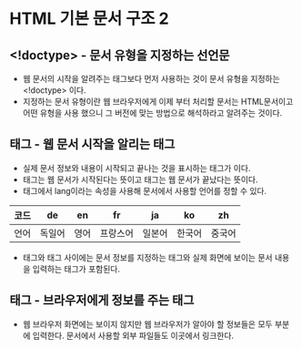 # HTML 기본 문서 구조 2

## <!doctype> - 문서 유형을 지정하는 선언문

- 웹 문서의 시작을 알려주는 <html> 태그보다 먼저 사용하는 것이 문서 유형을 지정하는 <!doctype> 이다.
- 지정하는 문서 유형이란 웹 브라우저에게 이제 부터 처리할 문서는 HTML문서이고 어떤 유형을 사용 했으니 그 버전에 맞는 방법으로 해석하라고 알려주는 것이다.

## <html> 태그 - 웹 문서 시작을 알리는 태그

- 실제 문서 정보와 내용이 시작되고 끝나는 것을 표시하는 태그가 <html>이다.
- <html> 태그는 웹 문서가 시작된다는 뜻이고 </html> 태그는 웹 문서가 끝났다는 뜻이다.
- <html> 태그에서 lang이라는 속성을 사용해 문서에서 사용할 언어를 정할 수 있다.

| 코드 | de     | en   | fr       | ja     | ko     | zh     |
| ---- | ------ | ---- | -------- | ------ | ------ | ------ |
| 언어 | 독일어 | 영어 | 프랑스어 | 일본어 | 한국어 | 중국어 |

- <html> 태그와 </html> 태그 사이에는 문서 정보를 지정하는 <head> 태그와 실제 화면에 보이는 문서 내용을 입력하는 <body> 태그가 포함된다.

## <head> 태그 - 브라우저에게 정보를 주는 태그

- 웹 브라우저 화면에는 보이지 않지만 웹 브라우저가 알아야 할 정보들은 모두 <head> 부분에 입력한다. 문서에서 사용할 외부 파일들도 이곳에서 링크한다.

### <title> 태그 -문서 제목

- <title> 태그에서 지정하는 내용은 거의 모든 웹 브라우저의 제목 표시줄에 표시된다.

```html
 기본형   <title> 문서 제목 </title>
```

## <meta> 태그 -문자 세트를 비롯한 문서 정보

- 메타 데이터: ‘데이터에 대한 데이터’ , 메타 태그도 비슷하다.

### 문자 세트 지정하기

- <meta> 태그의 가장 중요한 역할은 화면에 글자를 표시할 때 어떤 인코딩 방법을 사용할지 지정하는 것 이다.
- 웹 서버는 영어를 기본으로 하기 때문에 영어 이외의 문자를 화면에 표시하기 위해 미리 약속된 문자 세트를 사용 해야 하는데 이때 HTML5에서는 <meta> 태그를 사용해 ‘utf-8’이라는 문자 세트를 사용한다고 웹 브라우저에게 알려준다.

```html
<meta charset="UTF-8">
```

### 모바일 기기 고려하기

- 웹 문서를 작성할 때도 <meta> 태그를 써서 스마트폰 등의 기기에서 웹 문서를 제대로 표시할 수 있도록 해야한다.

```html
<meta name="viewport" content="width=device-width, initial-scale=1.0">
```

### 인터넷 익스플로러 브라우저 고려하기

- 인터넷 익스플로러는 최신 웹 기술이 사용된 웹 문서를 제대로 해석하지 못하기 때문에 <meta> 태그를 사용해서 현재 웹 문서를 최신 표준 모드로 해석하라고 알려준다.

```html
<meta http-equiv="X-UA-Compatible" content="ie=edge">
```

### 검색 엔진 고려하기

- <meta> 태그를 사용해서 웹 사이트의 키워드나 간단한 설명, 제작자 등의 정보를 지정할 수 있다.

```html
<meta name="keywords" content="html5, 웹표준">      ----해당 문서의 키워드
<meta name="description" content="html5를 통해 웹 표준 공부하기">   -----해당 문서의 설명
<meta name="author" content="채도훈">    -----------해당 문서의 소유자 또는 제작자
```

## <body> 태그 - 실제 브라우저에 표시될 내용

- <body> 태그와 </body> 태그 사이에 실제 브라우저에 표시될 내용을 입력한다.

```html
<body>
    <h1>시간이란...</h1>
    <p>내일 죽은 것처럼 오늘을 살고<br>
    영원히 살 것처럼 내일을 꿈꾸어라</p>
    <img src="images/first.jpg">
</body>
```

- <h1> 태그는 태그를 사용한 부분이 다른 텍스트 보다 크고 진하게 표시된다.
- <p> 태그는 텍스트 단락을 표시한다.
- <br> 태그는 사용한 부분에서 줄이 바뀌어 다음 줄에서 텍스트가 시작된다.

## 웹 문서에서 특수 문자 및 특수 기호 사용하기

### 특수 기호 사용하기

- HTML 문서의 특성상 여러 개의 공백 문자, 즉 띄어쓰기를 입력하더라도 한 칸만 인식하기 때문에 여러 개의 공백을 나타내려면 공백을 나타내는 특수 기호를 여러 개 입력해야 한다.
- ‘<’ 같은 꺾쇠 괄호를 태그가 아닐 때에는 미리 약속한 이름이나 표기법을 사용해야 하는데 이러한 표기법을 ‘엔티티 이름’ 또는 ‘엔티티 기호’라고 한다.
- 엔티티 이름이나 엔티티 코드 뒤에 오는 세미콜론은 꼭 붙여야 한다.

### 윈도우에서 특수 문자 입력하기

- 한글 자음 + 한자 키
- ㄱ + 한자 키
- ㅁ + 한자 키